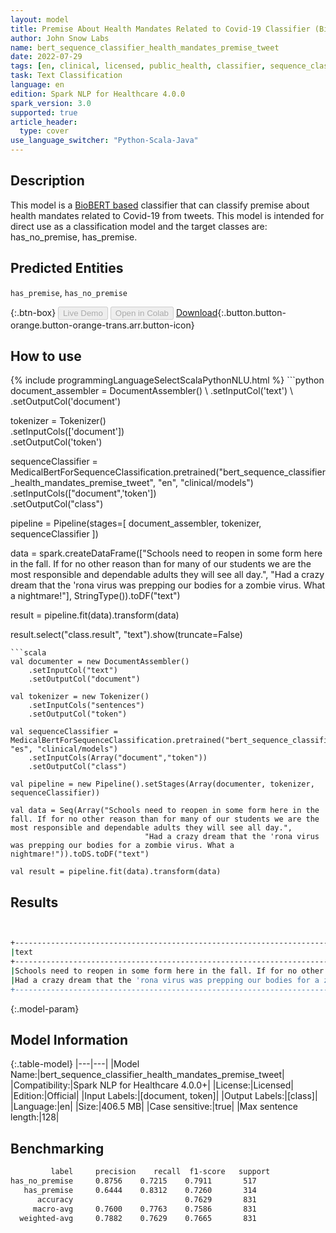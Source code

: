 ```yaml
---
layout: model
title: Premise About Health Mandates Related to Covid-19 Classifier (BioBERT)
author: John Snow Labs
name: bert_sequence_classifier_health_mandates_premise_tweet
date: 2022-07-29
tags: [en, clinical, licensed, public_health, classifier, sequence_classification, covid_19, tweet, premise, mandate]
task: Text Classification
language: en
edition: Spark NLP for Healthcare 4.0.0
spark_version: 3.0
supported: true
article_header:
  type: cover
use_language_switcher: "Python-Scala-Java"
---
```


## Description

This model is a [BioBERT based](https://github.com/dmis-lab/biobert) classifier that can classify premise about health mandates related to Covid-19 from tweets. 
This model is intended for direct use as a classification model and the target classes are: has_no_premise, has_premise.

## Predicted Entities

`has_premise`, `has_no_premise`

{:.btn-box}
<button class="button button-orange" disabled>Live Demo</button>
<button class="button button-orange" disabled>Open in Colab</button>
[Download](https://s3.amazonaws.com/auxdata.johnsnowlabs.com/clinical/models/bert_sequence_classifier_health_mandates_premise_tweet_en_4.0.0_3.0_1659112971420.zip){:.button.button-orange.button-orange-trans.arr.button-icon}

## How to use



<div class="tabs-box" markdown="1">
{% include programmingLanguageSelectScalaPythonNLU.html %}
```python
document_assembler = DocumentAssembler() \
    .setInputCol('text') \
    .setOutputCol('document')

tokenizer = Tokenizer() \
    .setInputCols(['document']) \
    .setOutputCol('token')

sequenceClassifier = MedicalBertForSequenceClassification.pretrained("bert_sequence_classifier_health_mandates_premise_tweet", "en", "clinical/models")\
    .setInputCols(["document",'token'])\
    .setOutputCol("class")

pipeline = Pipeline(stages=[
    document_assembler, 
    tokenizer,
    sequenceClassifier
])

data = spark.createDataFrame(["Schools need to reopen in some form here in the fall. If for no other reason than for many of our students we are the most responsible and dependable adults they will see all day.",
                              "Had a crazy dream that the 'rona virus was prepping our bodies for a zombie virus. What a nightmare!"], StringType()).toDF("text")
                              
result = pipeline.fit(data).transform(data)

result.select("class.result", "text").show(truncate=False)
```
```scala
val documenter = new DocumentAssembler() 
    .setInputCol("text") 
    .setOutputCol("document")

val tokenizer = new Tokenizer()
    .setInputCols("sentences")
    .setOutputCol("token")

val sequenceClassifier = MedicalBertForSequenceClassification.pretrained("bert_sequence_classifier_health_mandates_premise_tweet", "es", "clinical/models")
    .setInputCols(Array("document","token"))
    .setOutputCol("class")

val pipeline = new Pipeline().setStages(Array(documenter, tokenizer, sequenceClassifier))

val data = Seq(Array("Schools need to reopen in some form here in the fall. If for no other reason than for many of our students we are the most responsible and dependable adults they will see all day.",
                              "Had a crazy dream that the 'rona virus was prepping our bodies for a zombie virus. What a nightmare!")).toDS.toDF("text")

val result = pipeline.fit(data).transform(data)
```
</div>

## Results

```bash


+-----------------------------------------------------------------------------------------------------------------------------------------------------------------------------------+----------------+
|text                                                                                                                                                                               |result          |
+-----------------------------------------------------------------------------------------------------------------------------------------------------------------------------------+----------------+
|Schools need to reopen in some form here in the fall. If for no other reason than for many of our students we are the most responsible and dependable adults they will see all day.|[has_premise]   |
|Had a crazy dream that the 'rona virus was prepping our bodies for a zombie virus. What a nightmare!                                                                               |[has_no_premise]|
+-----------------------------------------------------------------------------------------------------------------------------------------------------------------------------------+----------------+


```

{:.model-param}
## Model Information

{:.table-model}
|---|---|
|Model Name:|bert_sequence_classifier_health_mandates_premise_tweet|
|Compatibility:|Spark NLP for Healthcare 4.0.0+|
|License:|Licensed|
|Edition:|Official|
|Input Labels:|[document, token]|
|Output Labels:|[class]|
|Language:|en|
|Size:|406.5 MB|
|Case sensitive:|true|
|Max sentence length:|128|

## Benchmarking

```bash
         label     precision    recall  f1-score   support
has_no_premise     0.8756    0.7215    0.7911       517
   has_premise     0.6444    0.8312    0.7260       314
      accuracy                         0.7629       831
     macro-avg     0.7600    0.7763    0.7586       831
  weighted-avg     0.7882    0.7629    0.7665       831
```